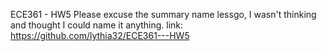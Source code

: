 ECE361 - HW5 
Please excuse the summary name lessgo, I wasn't thinking and thought I could name it anything.
link: https://github.com/lythia32/ECE361---HW5
